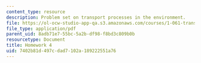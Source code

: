 ```yaml
---
content_type: resource
description: Problem set on transport processes in the environment.
file: https://ol-ocw-studio-app-qa.s3.amazonaws.com/courses/1-061-transport-processes-in-the-environment-fall-2008/7402b81d497cdad7102a189222551a76_f02homework4.pdf
file_type: application/pdf
parent_uid: 8adb71e7-55bc-5a2b-df98-f8bd3c809b0b
resourcetype: Document
title: Homework 4
uid: 7402b81d-497c-dad7-102a-189222551a76
---
```

